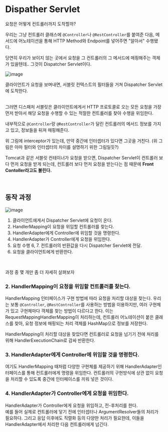 # Dispather Servlet
요청은 어떻게 컨트롤러까지 도착할까? <br>

우리는 그냥 컨트롤러 클래스에 `@Controller`나 `@RestController`를 붙여준 다음, 메서드에 어노테이션을 통해 HTTP Method와 Endpoint를 넣어주면 "알아서" 수행됐다. <br>

당연히 우리가 보이지 않는 곳에서 요청을 그 컨트롤러의 그 메서드에 매핑해주는 객체가 있을텐데.. 그것이 Dispatcher Servlet이다. <br>

![image](https://github.com/binary-ho/TIL-public/assets/71186266/686ccdaa-08f3-4a19-83f8-d865f1cb71d0)

클라이언트가 요청을 보며내면, 서블릿 컨텍스트의 필터들을 거쳐 Dispatcher Servlet에 도착한다. <br> <br>


그러면 디스패처 서블릿은 클라이언트에게서 HTTP 프로토콜로 오는 모든 요청을 가장 먼저 받아서 해당 요청을 수행할 수 있는 적절한 컨트롤러를 찾아 수행을 위임한다. <br>

내부적으로 `@Controller`랑 `@RestController`가 달린 컨트롤러의 메서드 정보를 가지고 있고, 정보들을 뒤져 매핑해준다. <br>

위 그림에 interceptor가 있는데, 만약 중간에 인터셉터가 있다면 그곳을 거친다. (위 그림은 아마 필터와 인터셉터의 차이를 설명하기 위한 그림일듯?) <br>

Tomcat과 같은 서블릿 컨테이너가 요청을 받으면, Dispatcher Servlet이 컨트롤러 보다 먼저 요청을 받게 되는데, 컨트롤러 보다 먼저 요청을 받는다는 점 때문에 **Front Contoller라고도 불린다.** <br>

<br>

## 동작 과정 

![image](https://github.com/binary-ho/TIL-public/assets/71186266/6d6953fb-18c2-440c-a015-373c4c0ae507)


1. 클라이언트에게서 Dispatcher Servlet에 요청이 온다. 
2. HandlerMapping이 요청을 위임할 컨트롤러를 찾는다.
3. HandlerAdapter에게 Controller에 위임할 것을 명령한다.
4. HandlerAdapter가 Controller에게 요청을 위임한다.
5. 요청 수행
6, 7. 컨트롤러의 반환값을 다시 Dispatcher Servlet에 전달.
8. 요청을 클라이언트에게 반환한다. 

<br>

과정 중 몇 개만 좀 더 자세히 살펴보자

### 2. HandlerMapping이 요청을 위임할 컨트롤러를 찾는다.
HandlerMapping 인터페이스가 구현 방법에 따라 요청을 처리할 대상을 찾는다. 우리는 보통 `@Controller`, `@RestController`를 사용하는 방법을 이용하지만, 여러 구현체가 있고 구현체마다 객체를 찾는 방법이 다르다고 한다. 이는 RequestMappingHandlerMapping이 처리하는데, 컨트롤러 어노테이션이 붙은 클래스를 찾아, 요청 정보에 매핑되는 처리 객체를 HashMap으로 정보를 저장한다. <br>

HandlerMapping이 처리할 대상을 찾았다면 컨트롤러로 요청을 넘기기 전에 처리를 위해 HandlerExecutionChain로 감싸 반환한다.


### 3. HandlerAdapter에게 Controller에 위임할 것을 명령한다.
여기도 HandlerMapping 때처럼 다양한 구현체를 제공하기 위해 HandlerAdapter인터페이스를 통해 컨트롤러에게 명령을 위임한다. 컨트롤러의 구현방식에 상관 없이 요청을 처리할 수 있도록 중간에 인터페이스를 끼워 넣은 것이다.


### 4. HandlerAdapter가 Controller에게 요청을 위임한다.
HandlerAdapter가 Controller에게 요청을 위임하고, 전-후처리를 한다. <br>
예를 들어 실제로 컨트롤러에 닿기 전에 인터셉터나 ArgumentResolver들의  처리가 필요하다. 그리고 응답 이후에도 직렬화 등의 다양한 처리가 필요한데, 이들을 HandlerAdapter에서 처리한 다음 컨트롤러에게 넘긴다.
